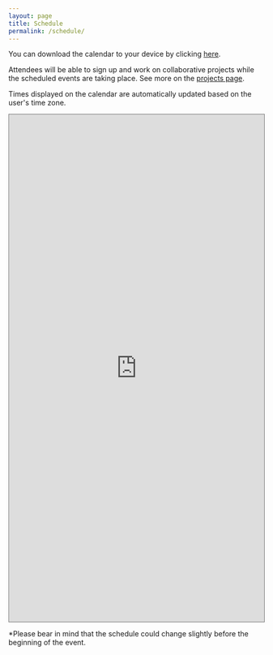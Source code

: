 ```yaml
---
layout: page
title: Schedule
permalink: /schedule/
---
```


You can download the calendar to your device by clicking [here](https://calendar.google.com/calendar/ical/bhg-donostia%40bcbl.eu/public/basic.ics).

Attendees will be able to sign up and work on collaborative projects while the scheduled events are taking place. See more on the [projects page](https://brainhack-donostia.github.io/projects/).

Times displayed on the calendar are automatically updated based on the user's time zone.

<div id='calendar-container'>
<iframe src="https://calendar.google.com/calendar/embed?height=1000&amp;wkst=2&amp;bgcolor=%234a578e&amp;ctz=Europe%2FMadrid&amp;src=YmhnLWRvbm9zdGlhQGJjYmwuZXU&amp;color=%23039BE5&amp;title=Brainhack%20Donostia%202020&amp;mode=AGENDA&amp;showTabs=0&amp;showCalendars=0&amp;showPrint=0&amp;tab=mc&mode=week&dates=20201109/20201115" style="border:solid 1px #777" width="100%" height="1000" frameborder="0" scrolling="no"></iframe>
</div>

*Please bear in mind that the schedule could change slightly before the beginning of the event.

<script type="text/javascript">
  var timezone = jstz.determine();
  var pref = '<iframe src="https://calendar.google.com/calendar/embed?height=1000&amp;wkst=2&amp;bgcolor=%234a578e&amp;src=YmhnLWRvbm9zdGlhQGJjYmwuZXU&amp;color=%23039BE5&amp;title=Brainhack%20Donostia%202020&amp;mode=AGENDA&amp;showTabs=0&amp;showCalendars=0&amp;showPrint=0&amp;tab=mc&mode=week&dates=20201109/20201115&amp;ctz=';
  var suff = '" style="border:solid 1px #777" width="100%" height="1000" frameborder="0" scrolling="no"></iframe>';
  var iframe_html = pref + timezone.name() + suff;
  document.getElementById('calendar-container').innerHTML = iframe_html;
</script>